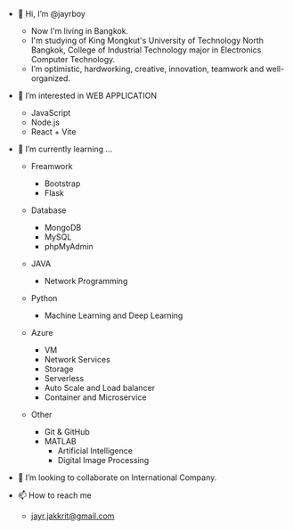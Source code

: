 - 👋 Hi, I’m @jayrboy
  - Now I'm living in Bangkok.
  - I'm studying of King Mongkut's University of Technology North Bangkok, College of Industrial Technology major in Electronics Computer Technology.
  - I’m optimistic, hardworking, creative, innovation, teamwork and well-organized.


- 👀 I’m interested in WEB APPLICATION
  - JavaScript
  - Node.js
  - React + Vite

- 🌱 I’m currently learning ...
  - Freamwork
    - Bootstrap
    - Flask
  
  - Database
    - MongoDB 
    - MySQL
    - phpMyAdmin
   
  - JAVA
    - Network Programming

  - Python
    - Machine Learning and Deep Learning

  - Azure
    - VM
    - Network Services
    - Storage
    - Serverless
    - Auto Scale and Load balancer
    - Container and Microservice

  - Other
    - Git & GitHub
    - MATLAB
      - Artificial Intelligence
      - Digital Image Processing 

- 💞️ I’m looking to collaborate on International Company.
- 📫 How to reach me
  - jayr.jakkrit@gmail.com 

<!---
jayrboy/jayrboy is a ✨ special ✨ repository because its `README.md` (this file) appears on your GitHub profile.
You can click the Preview link to take a look at your changes.
--->
